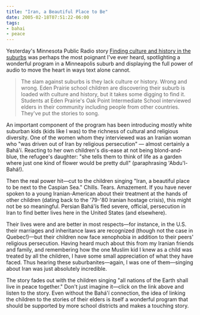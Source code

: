 ```yaml
---
title: "Iran, a Beautiful Place to Be"
date: 2005-02-18T07:51:22-06:00
tags:
- bahai
- peace
---
```


Yesterday's Minnesota Public Radio story [Finding culture and history in the
suburbs](https://news.minnesota.publicradio.org/features/2005/02/17_olsond_edina/)
was perhaps the most poignant I've ever heard, spotlighting a wonderful program
in a Minneapolis suburb and displaying the full power of audio to move the heart
in ways text alone cannot.

> The slam against suburbs is they lack culture or history. Wrong and wrong.
> Eden Prairie school children are discovering their suburb is loaded with
> culture and history, but it takes some digging to find it. Students at Eden
> Prairie's Oak Point Intermediate School interviewed elders in their community
> including people from other countries. They've put the stories to song.

<!-- truncate -->

An important component of the program has been introducing mostly white suburban kids (kids like I was) to the richness of cultural and religious diversity. One of the women whom they interviewed was an Iranian woman who "was driven out of Iran by religious persecution" — almost certainly a Bahá'í. Reacting to her own children's dis-ease at not being blond-and-blue, the refugee's daughter: "she tells them to think of life as a garden where just one kind of flower would be pretty dull" (paraphrasing 'Abdu'l-Bahá!).

Then the real power hit—cut to the children singing "Iran, a beautiful place to be next to the Caspian Sea." Chills. Tears. Amazement. If you have never spoken to a young Iranian-American about their treatment at the hands of other children (dating back to the '79-'80 Iranian hostage crisis), this might not be so meaningful. Persian Bahá'ís fled severe, official, persecution in Iran to find better lives here in the United States (and elsewhere).

Their lives were and are better in most respects—for instance, in the U.S. their marriages and inheritance laws are recognized (though not the case in Quebec!)—but their children now face xenophobia in addition to their peers' religious persecution. Having heard much about this from my Iranian friends and family, and remembering how the one Muslim kid I knew as a child was treated by all the children, I have some small appreciation of what they have faced. Thus hearing these suburbanites—again, I was one of them—singing about Iran was just absolutely incredible.

The story fades out with the children singing "all nations of the Earth shall live in peace together." Don't just imagine it—click on the link above and listen to the story. Even without the Bahá'í connection, the idea of linking the children to the stories of their elders is itself a wonderful program that should be supported by more school districts and makes a touching story.
